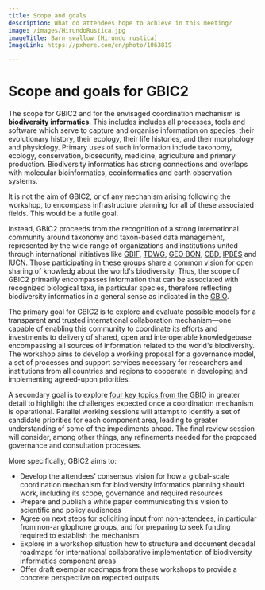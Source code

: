 ```yaml
---
title: Scope and goals
description: What do attendees hope to achieve in this meeting?
image: /images/HirundoRustica.jpg
imageTitle: Barn swallow (Hirundo rustica)
ImageLink: https://pxhere.com/en/photo/1063819

---
```

# Scope and goals for GBIC2

The scope for GBIC2 and for the envisaged coordination mechanism is __biodiversity informatics__. This includes includes all processes, tools and software which serve to capture and organise information on species, their evolutionary history, their ecology, their life histories, and their morphology and physiology. Primary uses of such information include taxonomy, ecology, conservation, biosecurity, medicine, agriculture and primary production. Biodiversity informatics has strong connections and overlaps with molecular bioinformatics, ecoinformatics and earth observation systems. 

It is not the aim of GBIC2, or of any mechanism arising following the workshop, to encompass infrastructure planning for all of these associated fields. This would be a futile goal. 

Instead, GBIC2 proceeds from the recognition of a strong international community around taxonomy and taxon-based data management, represented by the wide range of organizations and institutions united through international initiatives like [GBIF](https://www.gbif.org), [TDWG](http://www.tdwg.org), [GEO BON](http://geobon.org), [CBD](https://www.cbd.int), [IPBES](https://www.ipbes.net)  and [IUCN](https://www.iucn.org). Those participating in these groups share a common vision for open sharing of knowledg about the world's biodiversity. Thus, the scope of GBIC2 primarily encompasses information that can be associated with recognized biological taxa, in particular species, therefore reflecting biodiversity informatics in a general sense as indicated in the [GBIO](../gbio). 

The primary goal for GBIC2 is to explore and evaluate possible models for a transparent and trusted international collaboration mechanism—one capable of enabling this community to coordinate its efforts and investments to delivery of shared, open and interoperable knowledgebase encompassing all sources of information related to the world's biodiversity. The workshop aims to develop a working proposal for a governance model, a set of processes and support services necessary for researchers and institutions from all countries and regions to cooperate in developing and implementing agreed-upon priorities.

A secondary goal is to explore [four key topics from the GBIO](../programme#areas) in greater detail to highlight the challenges expected once a coordination mechanism is operational. Parallel working sessions will attempt to identify a set of candidate priorities for each component area, leading to greater understanding of some of the impediments ahead. The final review session will consider, among other things, any refinements needed for the proposed governance and consultation processes.  

More specifically, GBIC2 aims to:
+ Develop the attendees’ consensus vision for how a global-scale coordination mechanism for biodiversity informatics planning should work, including its scope, governance and required resources
+ Prepare and publish a white paper communicating this vision to scientific and policy audiences
+ Agree on next steps for soliciting input from non-attendees, in particular from non-anglophone groups, and for preparing to seek funding required to establish the mechanism
+ Explore in a workshop situation how to structure and document decadal roadmaps for international collaborative implementation of biodiversity informatics component areas
+ Offer draft exemplar roadmaps from these workshops to provide a concrete perspective on expected outputs
